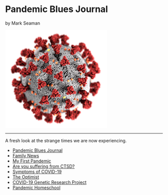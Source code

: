 # Pandemic Blues Journal

by Mark Seaman

![](img/coronavirus.png)

---

A fresh look at the strange times we are now experiencing.

* [Pandemic Blues Journal](Journal)
* [Family News](FamilyNews)
* [My First Pandemic](FirstPandemic)
* [Are you suffering from CTSD?](CTSD)
* [Symptoms of COVID-19](Symptoms)
* [The Optimist](Optimist)
* [COVID-19 Genetic Research Project](Pantograph)
* [Pandemic Homeschool](Homeschool)
